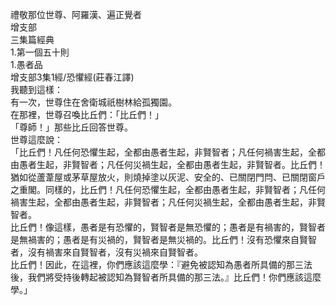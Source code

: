禮敬那位世尊、阿羅漢、遍正覺者  
增支部  
三集篇經典  
1.第一個五十則  
1.愚者品  
增支部3集1經/恐懼經(莊春江譯)  
我聽到這樣：  
有一次，世尊住在舍衛城祇樹林給孤獨園。  
在那裡，世尊召喚比丘們：「比丘們！」  
「尊師！」那些比丘回答世尊。  
世尊這麼說：  
「比丘們！凡任何恐懼生起，全都由愚者生起，非賢智者；凡任何禍害生起，全都由愚者生起，非賢智者；凡任何災禍生起，全都由愚者生起，非賢智者。比丘們！猶如從蘆葦屋或茅草屋放火，則燒掉塗以灰泥、安全的、已關閉門閂、已關閉窗戶之重閣。同樣的，比丘們！凡任何恐懼生起，全都由愚者生起，非賢智者；凡任何禍害生起，全都由愚者生起，非賢智者；凡任何災禍生起，全都由愚者生起，非賢智者。  
比丘們！像這樣，愚者是有恐懼的，賢智者是無恐懼的；愚者是有禍害的，賢智者是無禍害的；愚者是有災禍的，賢智者是無災禍的。比丘們！沒有恐懼來自賢智者，沒有禍害來自賢智者，沒有災禍來自賢智者。  
比丘們！因此，在這裡，你們應該這麼學：『避免被認知為愚者所具備的那三法後，我們將受持後轉起被認知為賢智者所具備的那三法。』比丘們！你們應該這麼學。」  
  
  
